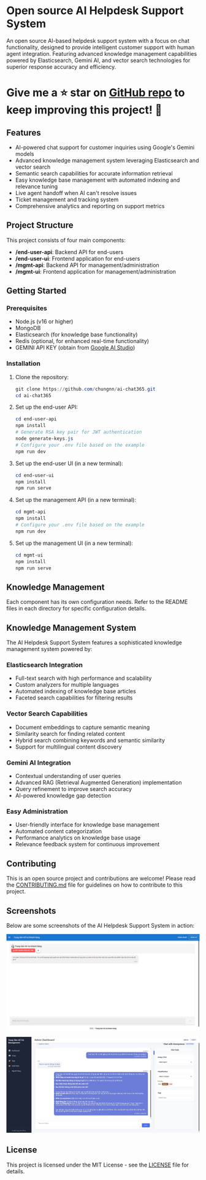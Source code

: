 # Open source AI Helpdesk Support System

An open source AI-based helpdesk support system with a focus on chat functionality, designed to provide intelligent customer support with human agent integration. Featuring advanced knowledge management capabilities powered by Elasticsearch, Gemini AI, and vector search technologies for superior response accuracy and efficiency.

# Give me a ⭐ star on [GitHub repo](https://github.com/chungnn/ai-chat365) to keep improving this project! 💖

## Features
- AI-powered chat support for customer inquiries using Google's Gemini models
- Advanced knowledge management system leveraging Elasticsearch and vector search
- Semantic search capabilities for accurate information retrieval
- Easy knowledge base management with automated indexing and relevance tuning
- Live agent handoff when AI can't resolve issues
- Ticket management and tracking system
- Comprehensive analytics and reporting on support metrics

## Project Structure
This project consists of four main components:
- **/end-user-api**: Backend API for end-users
- **/end-user-ui**: Frontend application for end-users
- **/mgmt-api**: Backend API for management/administration
- **/mgmt-ui**: Frontend application for management/administration

## Getting Started

### Prerequisites
- Node.js (v16 or higher)
- MongoDB
- Elasticsearch (for knowledge base functionality)
- Redis (optional, for enhanced real-time functionality)
- GEMINI API KEY (obtain from [Google AI Studio](https://makersuite.google.com/app/apikey))

### Installation

1. Clone the repository:
    ```powershell
    git clone https://github.com/chungnn/ai-chat365.git
    cd ai-chat365
    ```

2. Set up the end-user API:
    ```powershell
    cd end-user-api
    npm install
    # Generate RSA key pair for JWT authentication
    node generate-keys.js
    # Configure your .env file based on the example
    npm run dev
    ```

3. Set up the end-user UI (in a new terminal):
    ```powershell
    cd end-user-ui
    npm install
    npm run serve
    ```

4. Set up the management API (in a new terminal):
    ```powershell
    cd mgmt-api
    npm install
    # Configure your .env file based on the example
    npm run dev
    ```

5. Set up the management UI (in a new terminal):
    ```powershell
    cd mgmt-ui
    npm install
    npm run serve
    ```

## Knowledge Management
Each component has its own configuration needs. Refer to the README files in each directory for specific configuration details.

## Knowledge Management System
The AI Helpdesk Support System features a sophisticated knowledge management system powered by:

### Elasticsearch Integration
- Full-text search with high performance and scalability
- Custom analyzers for multiple languages
- Automated indexing of knowledge base articles
- Faceted search capabilities for filtering results

### Vector Search Capabilities
- Document embeddings to capture semantic meaning
- Similarity search for finding related content
- Hybrid search combining keywords and semantic similarity
- Support for multilingual content discovery

### Gemini AI Integration
- Contextual understanding of user queries
- Advanced RAG (Retrieval Augmented Generation) implementation
- Query refinement to improve search accuracy
- AI-powered knowledge gap detection

### Easy Administration
- User-friendly interface for knowledge base management
- Automated content categorization
- Performance analytics on knowledge base usage
- Relevance feedback system for continuous improvement

## Contributing
This is an open source project and contributions are welcome! Please read the [CONTRIBUTING.md](CONTRIBUTING.md) file for guidelines on how to contribute to this project.

## Screenshots
Below are some screenshots of the AI Helpdesk Support System in action:

![Chat Interface](screenshots/sc1.JPG)

![MGMT Chat Interface](screenshots/sc2.JPG)

## License
This project is licensed under the MIT License - see the [LICENSE](LICENSE) file for details.